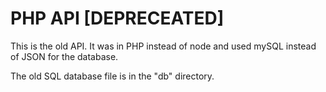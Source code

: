 # PHP API [DEPRECEATED]
This is the old API. It was in PHP instead of node and used mySQL instead of JSON for the database. 
 
The old SQL database file is in the "db" directory. 